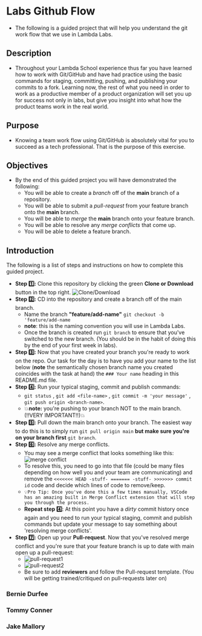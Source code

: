 # Labs Github Flow

- The following is a guided project that will help you understand the git work flow that we use in Lambda Labs.

## Description

- Throughout your Lambda School experience thus far you have learned how to work with Git/GitHub and have had practice using the basic commands for staging, committing, pushing, and publishing your commits to a fork. Learning now, the rest of what you need in order to work as a productive member of a product organization will set you up for success not only in labs, but give you insight into what how the product teams work in the real world.

## Purpose

- Knowing a team work flow using Git/GitHub is absolutely vital for you to succeed as a tech professional. That is the purpose of this exercise.

## Objectives

- By the end of this guided project you will have demonstrated the following:
  - You will be able to create a _branch_ off of the **main** branch of a repository.
  - You will be able to submit a _pull-request_ from your feature branch onto the **main** branch.
  - You will be able to _merge_ the **main** branch onto your feature branch.
  - You will be able to resolve any _merge conflicts_ that come up.
  - You will be able to delete a feature branch.

## Introduction

The following is a list of steps and instructions on how to complete this guided project.

- **Step 1️⃣:** Clone this repository by clicking the green **Clone or Download** button in the top right.
  ![Clone/Download](https://tk-assets.lambdaschool.com/054e5ad4-75cd-4b98-b929-7bf453bc8263_ScreenShot2020-04-13at7.31.05AM.png)
- **Step 2️⃣:** CD into the repository and create a branch off of the main branch.
  - Name the branch **"feature/add-name"** `git checkout -b 'feature/add-name`
  - **note**: this is the naming convention you will use in Lambda Labs.
  - Once the branch is created run `git branch` to ensure that you've switched to the new branch. (You should be in the habit of doing this by the end of your first week in labs).
- **Step 3️⃣:** Now that you have created your branch you're ready to work on the repo. Our task for the day is to have you add your name to the list below (**note** the semantically chosen branch name you created coincides with the task at hand) the `### Your name` heading in this README.md file.
- **Step 4️⃣:** Run your typical staging, commit and publish commands:
  - `git status` , `git add <file-name>` , `git commit -m 'your message'` , `git push origin <branch-name>`.
  - 💥**note:** you're pushing to your branch NOT to the main branch. (!!VERY IMPORTANT!!)💥
- **Step 5️⃣:** Pull down the main branch onto your branch. The easiest way to do this is to simply run `git pull origin main` **but make sure you're on your branch first** `git branch`.
- **Step 6️⃣:** Resolve any merge conflicts.
  - You may see a merge conflict that looks something like this:
    ![merge conflict](https://tk-assets.lambdaschool.com/dd45683f-788d-4bd9-832e-ed901151615f_ScreenShot2020-04-13at8.38.36AM.png)
  - To resolve this, you need to go into that file (could be many files depending on how well you and your team are communicating) and remove the `<<<<<<< HEAD -stuff- ======= -stuff- >>>>>>> commit id` code and decide which lines of code to remove/keep.
  - `💡Pro Tip: Once you've done this a few times manually, VSCode has an amazing built in Merge Conflict extension that will step you through the process.`
  - **Repeat step 4️⃣**: At this point you have a _dirty_ commit history once again and you need to run your typical staging, commit and publish commands but update your message to say something about 'resolving merge conflicts'.
- **Step 7️⃣:** Open up your **Pull-request**. Now that you've resolved merge conflict and you're sure that your feature branch is up to date with main open up a pull-request:
  - ![pull-request1](https://tk-assets.lambdaschool.com/f7b3593f-00ab-4de6-a988-6afac8b49b25_ScreenShot2020-04-13at9.19.33AM.png)
  - ![pull-request2](https://tk-assets.lambdaschool.com/476e30e8-031a-43dd-9a75-bfec86b9b301_ScreenShot2020-04-13at9.19.49AM.png)
  - Be sure to add **reviewers** and follow the Pull-request template. (You will be getting trained/critiqued on pull-requests later on)

### Bernie Durfee

### Tommy Conner

### Jake Mallory

